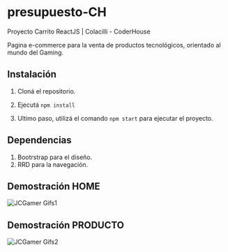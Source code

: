 # presupuesto-CH
Proyecto Carrito ReactJS | Colacilli - CoderHouse

Pagina e-commerce para la venta de productos tecnológicos, orientado al mundo del Gaming.

## Instalación

1. Cloná el repositorio.

2. Ejecutá ```npm install```

3. Ultimo paso, utilizá el comando ```npm start``` para ejecutar el proyecto.

## Dependencias

1. Bootrstrap para el diseño.
2. RRD para la navegación.

## Demostración HOME

![JCGamer Gifs1](https://gyazo.com/91082c296d049e868a3f48d3d9173f29.gif)

## Demostración PRODUCTO
![JCGamer Gifs2](https://github.com/JoaquimColacilli/ecommerce-CH/blob/main/gifs/Sin-t%C3%ADtulo.gif)
